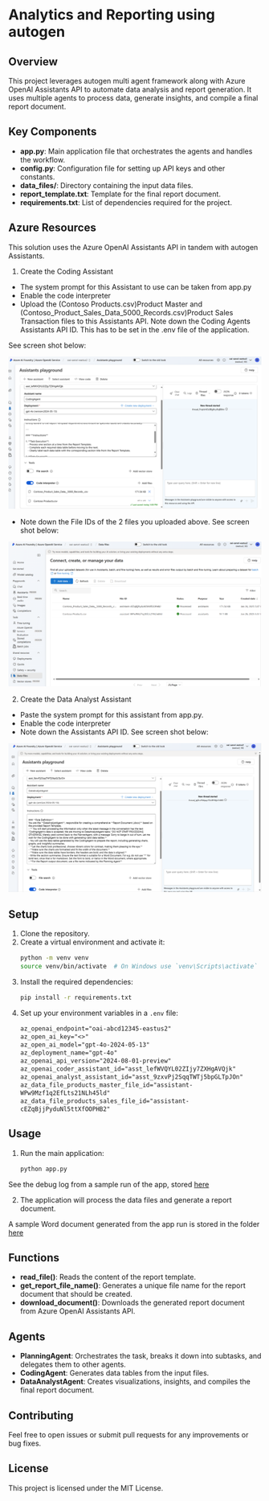 # Analytics and Reporting using autogen

## Overview
This project leverages autogen multi agent framework along with Azure OpenAI Assistants API to automate data analysis and report generation. It uses multiple agents to process data, generate insights, and compile a final report document.


## Key Components
- **app.py**: Main application file that orchestrates the agents and handles the workflow.
- **config.py**: Configuration file for setting up API keys and other constants.
- **data_files/**: Directory containing the input data files.
- **report_template.txt**: Template for the final report document.
- **requirements.txt**: List of dependencies required for the project.

## Azure Resources

This solution uses the Azure OpenAI Assistants API in tandem with autogen Assistants.

1. Create the Coding Assistant

- The system prompt for this Assistant to use can be taken from app.py
- Enable the code interpreter
- Upload the (Contoso Products.csv)Product Master and (Contoso_Product_Sales_Data_5000_Records.csv)Product Sales Transaction     files to this Assistants API. Note down the Coding Agents Assistants API ID. This has to be set in the .env file of the application. 

See screen shot below:

![alt text](./images/image.png)

- Note down the File IDs of the 2 files you uploaded above. See screen shot below:

![alt text](./images/image1.png)

2. Create the Data Analyst Assistant

- Paste the system prompt for this assistant from app.py.
- Enable the code interpreter
- Note down the Assistants API ID. See screen shot below:

![alt text](./images/image2.png)

## Setup
1. Clone the repository.
2. Create a virtual environment and activate it:
    ```sh
    python -m venv venv
    source venv/bin/activate  # On Windows use `venv\Scripts\activate`
    ```
3. Install the required dependencies:
    ```sh
    pip install -r requirements.txt
    ```
4. Set up your environment variables in a `.env` file:
    ```
    az_openai_endpoint="oai-abcd12345-eastus2"
    az_open_ai_key="<>"
    az_open_ai_model="gpt-4o-2024-05-13"
    az_deployment_name="gpt-4o"
    az_openai_api_version="2024-08-01-preview"
    az_openai_coder_assistant_id="asst_lefWVQYL02ZIjy7ZXHgAVQjk"
    az_openai_analyst_assistant_id="asst_9zxvPj2SqqTWTj5bpGLTpJOn"
    az_data_file_products_master_file_id="assistant-WPw9Mzf1q2EfLts21NLh45ld"
    az_data_file_products_sales_file_id="assistant-cEZqBjjPyduNl5ttXfOOPHB2"
    ```

## Usage
1. Run the main application:
    ```sh
    python app.py
    ```

See the debug log from a sample run of the app, stored [here](./output/debug-run-log.txt)


2. The application will process the data files and generate a report document.

A sample Word document generated from the app run is stored in the folder [here](report_0706556a-d8dc-4bf3-aa9c-dfe42c89ead8.docx)

## Functions
- **read_file()**: Reads the content of the report template.
- **get_report_file_name()**: Generates a unique file name for the report document that should be created.
- **download_document()**: Downloads the generated report document from Azure OpenAI Assistants API.

## Agents
- **PlanningAgent**: Orchestrates the task, breaks it down into subtasks, and delegates them to other agents.
- **CodingAgent**: Generates data tables from the input files.
- **DataAnalystAgent**: Creates visualizations, insights, and compiles the final report document.

## Contributing
Feel free to open issues or submit pull requests for any improvements or bug fixes.

## License
This project is licensed under the MIT License.